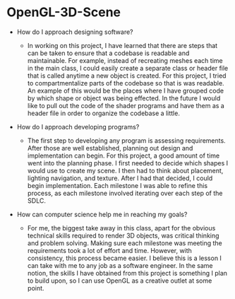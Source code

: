 # OpenGL-3D-Scene

- How do I approach designing software?
    

	- In working on this project, I have learned that there are steps that can be taken to ensure that a codebase is readable and maintainable. For example, instead of recreating meshes each time in the main class, I could easily create a separate class or header file that is called anytime a new object is created. For this project, I tried to compartmentalize parts of the codebase so that is was readable. An example of this would be the places where I have grouped code by which shape or object was being effected. In the future I would like to pull out the code of the shader programs and have them as a header file in order to organize the codebase a little. 

- How do I approach developing programs?
   	- The first step to developing any program is assessing requirements. After those are well established, planning out design and implementation can begin. For this project, a good amount of time went into the planning phase. I first needed to decide which shapes I would use to create my scene. I then had to think about placement, lighting navigation, and texture. After I had that decided, I could begin implementation. Each milestone I was able to refine this process, as each milestone involved iterating over each step of the SDLC. 

-  How can computer science help me in reaching my goals?
 
	- For me, the biggest take away in this class, apart for the obvious technical skills required to render 3D objects, was critical thinking and problem solving. Making sure each milestone was meeting the requirements took a lot of effort and time. However, with consistency, this process became easier. I believe this is a lesson I can take with me to any job as a software engineer. In the same notion, the skills I have obtained from this project is something I plan to build upon, so I can use OpenGL as a creative outlet at some point.
